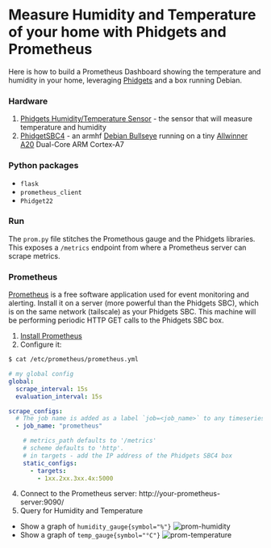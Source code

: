 # Measure Humidity and Temperature of your home with Phidgets and Prometheus

Here is how to build a Prometheus Dashboard showing the temperature and humidity in your home, leveraging [Phidgets](https://www.phidgets.com/) and a box running Debian.

### Hardware
1. [Phidgets Humidity/Temperature Sensor](https://www.phidgets.com/?prodid=96) - the sensor that will measure temperature and humidity
2. [PhidgetSBC4](https://www.phidgets.com/?prodid=969) - an armhf [Debian Bullseye](https://www.debian.org/releases/bullseye/) running on a tiny [Allwinner A20](https://linux-sunxi.org/A20)	Dual-Core ARM Cortex-A7

### Python packages
 - `flask`
 - `prometheus_client`
 - `Phidget22`

### Run
The `prom.py` file stitches the Promethous gauge and the Phidgets libraries. This exposes a `/metrics` endpoint from where a Prometheus server can scrape metrics.

### Prometheus
[Prometheus](https://prometheus.io/docs/introduction/overview/) is a free software application used for event monitoring and alerting. Install it on a server (more powerful than the Phidgets SBC), which is on the same network (tailscale) as your Phidgets SBC. This machine will be performing periodic HTTP GET calls to the Phidgets SBC box.

1. [Install Prometheus](https://prometheus.io/docs/prometheus/latest/installation/)
2. Configure it:
```sh
$ cat /etc/prometheus/prometheus.yml
```

```yaml
# my global config
global:
  scrape_interval: 15s
  evaluation_interval: 15s

scrape_configs:
  # The job name is added as a label `job=<job_name>` to any timeseries scraped from this config.
  - job_name: "prometheus"

    # metrics_path defaults to '/metrics'
    # scheme defaults to 'http'.
    # in targets - add the IP address of the Phidgets SBC4 box
    static_configs:
      - targets:
        - 1xx.2xx.3xx.4x:5000
```
4. Connect to the Prometheus server: http://your-prometheus-server:9090/
5. Query for Humidity and Temperature
- Show a graph of `humidity_gauge{symbol="%"}` ![prom-humidity](https://github.com/draychev/phidgets/assets/49918230/d8269610-cf66-4790-82fa-9d4ac7eba61e)
- Show a graph of `temp_gauge{symbol="°C"}` ![prom-temperature](https://github.com/draychev/phidgets/assets/49918230/8b9b7e78-68cd-40c7-9e40-49e9bb3fa8ae)
